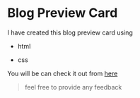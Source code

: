 # Blog Preview Card
I have created this blog preview card using 
+ html
- css

You will be can check it out from [here](https://bhanu-blogpreviewcard.netlify.app)
> feel free to provide any feedback

